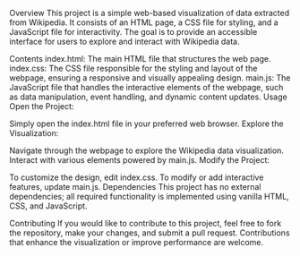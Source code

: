 Overview
This project is a simple web-based visualization of data extracted from Wikipedia. It consists of an HTML page, a CSS file for styling, and a JavaScript file for interactivity. The goal is to provide an accessible interface for users to explore and interact with Wikipedia data.

Contents
index.html: The main HTML file that structures the web page.
index.css: The CSS file responsible for the styling and layout of the webpage, ensuring a responsive and visually appealing design.
main.js: The JavaScript file that handles the interactive elements of the webpage, such as data manipulation, event handling, and dynamic content updates.
Usage
Open the Project:

Simply open the index.html file in your preferred web browser.
Explore the Visualization:

Navigate through the webpage to explore the Wikipedia data visualization.
Interact with various elements powered by main.js.
Modify the Project:

To customize the design, edit index.css.
To modify or add interactive features, update main.js.
Dependencies
This project has no external dependencies; all required functionality is implemented using vanilla HTML, CSS, and JavaScript.

Contributing
If you would like to contribute to this project, feel free to fork the repository, make your changes, and submit a pull request. Contributions that enhance the visualization or improve performance are welcome.
